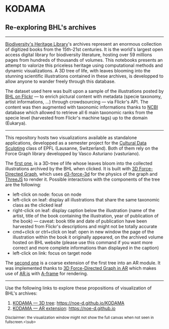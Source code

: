 # KODAMA
## Re-exploring BHL's archives
---

[Biodiversity's Heritage Library](https://www.biodiversitylibrary.org)'s archives represent an enormous collection of digitized books from the 15th-21st centuries. It is the world's largest open access digital library for biodiversity literature, hosting over 59 millions pages from hundreds of thousands of volumes.
This notebooks presents an attempt to valorize this priceless heritage using computational methods and dynamic visualizations. A 3D tree of life, with leaves blooming into the stunning scientific illustrations contained in these archives, is developped to allow anyone to wander freely through this database.

The dataset used here was built upon a sample of the illustrations posted by [BHL on Flickr](https://www.flickr.com/people/biodivlibrary/) — to enrich pictural content with metadata (specie taxonomy, artist informations, ...) through crowdsourcing — via Flickr's API. The content was then augmented with taxonomic informations thanks to [NCBI](https://www.ncbi.nlm.nih.gov) database which allowed to retrieve all 6 main taxonomic ranks from the specie level (harvested from Flickr's machine tags) up to the domain (Eukarya).

---

This repository hosts two visualizations available as standalone applications, developped as a semester project for the [Cultural Data Sculpting](https://edu.epfl.ch/coursebook/en/cultural-data-sculpting-DH-404) class of EPFL (Lausanne, Switzerland). Both of them rely on the Force Graph library developped by Vasco Asturiano (vasturiano).

The [first one](https://noe-d.github.io/KODAMA), is a 3D-tree of life whose leaves bloom into the collected illustrations archived by the BHL when clicked. It is built with [3D Force-Directed Graph](https://github.com/vasturiano/3d-force-graph), which uses [d3-force-3d](https://github.com/vasturiano/d3-force-3d) for the physics of the graph and [ThreeJS](https://github.com/mrdoob/three.js/) to render it.
Possible interactions with the components of the tree are the following:
- left-click on node: focus on node
- left-click on leaf: display all illustrations that share the same taxonomic class as the clicked leaf
- right-click on leaf: display caption below the illustration (name of the artist, title of the book containing the illustration, year of publication of the book) — caveat: book title and date of publication have been harvested from Flickr's descriptions and might not be totally accurate
- cmd+click or ctrl+click on leaf: open in new window the page of the illustration within the book it originally appeared, on the archived volume hosted on BHL website (please use this command if you want more correct and more complete informations than displayed in the caption)
- left-click on link: focus on target node

The [second one](https://noe-d.github.io) is a coarse extension of the first tree into an AR module. It was implemented thanks to [3D Force-Directed Graph in AR](https://github.com/vasturiano/3d-force-graph-ar) which makes use of [AR.js](https://github.com/jeromeetienne/AR.js) with [A-frame](https://aframe.io) for rendering.

---

Use the following links to explore these propositions of visualization of BHL's archives:
1. [KODAMA — 3D tree](https://noe-d.github.io/KODAMA): https://noe-d.github.io/KODAMA
2. [KODAMA — AR extension](https://noe-d.github.io): https://noe-d.github.io

<sub>Disclairmer: the visualization window might not show the full canvas when not seen in fullscreen.<\sub>
